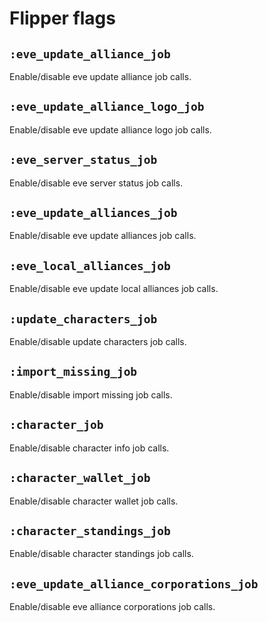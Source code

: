 # Flipper flags

## `:eve_update_alliance_job`

Enable/disable eve update alliance job calls.

## `:eve_update_alliance_logo_job`

Enable/disable eve update alliance logo job calls.

## `:eve_server_status_job`

Enable/disable eve server status job calls.

## `:eve_update_alliances_job`

Enable/disable eve update alliances job calls.

## `:eve_local_alliances_job`

Enable/disable eve update local alliances job calls.

## `:update_characters_job`

Enable/disable update characters job calls.

## `:import_missing_job`

Enable/disable import missing job calls.

## `:character_job`

Enable/disable character info job calls.

## `:character_wallet_job`

Enable/disable character wallet job calls.

## `:character_standings_job`

Enable/disable character standings job calls.

## `:eve_update_alliance_corporations_job`

Enable/disable eve alliance corporations job calls.
